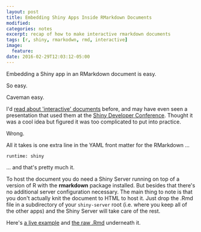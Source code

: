 ```yaml
---
layout: post
title: Embedding Shiny Apps Inside RMarkdown Documents
modified:
categories: notes
excerpt: recap of how to make interactive rmarkdown documents
tags: [r, shiny, rmarkodwn, rmd, interactive]
image:
  feature:
date: 2016-02-29T12:03:12-05:00
---
```


Embedding a Shiny app in an RMarkdown document is easy. 

So easy.

Caveman easy.

I'd [read about 'interactive' documents](http://shiny.rstudio.com/articles/interactive-docs.html) before, and may have even seen a presentation that used them at the [Shiny Developer Conference](http://www.gettinggeneticsdone.com/2016/02/shiny-developer-conference-2016-recap.html). Thought it was a cool idea but figured it was too complicated to put into practice.

Wrong.

All it takes is one extra line in the YAML front matter for the RMarkdown ...

`runtime: shiny`

... and that's pretty much it.

To host the document you do need a Shiny Server running on top of a version of R with the **rmarkdown** package installed. But besides that there's no additional server configuration necessary. The main thing to note is that you don't actually knit the document to HTML to host it. Just drop the .Rmd file in a subdirectory of your `shiny-server` root (i.e. where you keep all of the other apps) and the Shiny Server will take care of the rest.

Here's [a live example](http://apps.bioconnector.virginia.edu/interactive/moma.Rmd) and [the raw .Rmd](https://gist.githubusercontent.com/vpnagraj/943d12e12fd417f1845d/raw/9636528cee22357bda1ec73a455b3163050889cb/moma.Rmd) underneath it.